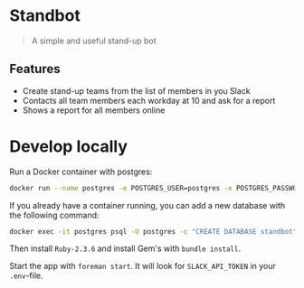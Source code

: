 Standbot
========

> A simple and useful stand-up bot


## Features

* Create stand-up teams from the list of members in you Slack
* Contacts all team members each workday at 10 and ask for a report
* Shows a report for all members online


# Develop locally

Run a Docker container with postgres:
```bash
docker run --name postgres -e POSTGRES_USER=postgres -e POSTGRES_PASSWORD=postgres -e POSTGRES_DB=standbot -p 5432:5432 -d postgres:latest
```

If you already have a container running, you can add a new database with the following command:
```bash
docker exec -it postgres psql -U postgres -c "CREATE DATABASE standbot"
```

Then install `Ruby-2.3.6` and install Gem's with `bundle install`.

Start the app with `foreman start`. It will look for `SLACK_API_TOKEN` in your `.env`-file.
